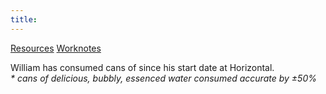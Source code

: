```yaml
---
title: 
---
```

<main>
<a class="homepage-link" href="./resources.html">Resources</a>
<a class="homepage-link" href="./worknotes.html">Worknotes</a>
</main>

<footer>
<p>William has consumed <span id="la-croix"></span> cans of <a href="./la-croix.htnml"><span class="la-croix-logo"></span></a> since his start date at Horizontal.<br/>
<em class="lighten-up"> * cans of delicious, bubbly, essenced water consumed accurate by ±50%</em></p>
</footer>

<script src="./la-croix.js"></script>